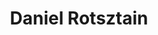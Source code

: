 ---
tags:
  - type/person
description: Daniel Rotsztain is the Urban Geographer, an artist, writer, and cartographer whose work examines our relationship to the places we inhabit. The author of All the Libraries Toronto, Daniel is a frequent contributor to CBC Radio, and has had work featured in the Globe and Mail, the Toronto Star, and New York Magazine. He is the co-lead of plazaPOPS, a community-lead project to create public gathering places in strip mall parking lot across Toronto's inner suburbs and beyond.
social:
  website: https://theurbangeographer.ca
  twitter: https://x.com/theurbangeog
  instagram: https://www.instagram.com/theurbangeog
title: Daniel Rotsztain
categories:
  - speaker
---